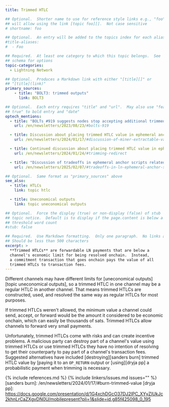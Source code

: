 ```yaml
---
title: Trimmed HTLC

## Optional.  Shorter name to use for reference style links e.g., "foo"
## will allow using the link [topic foo][].  Not case sensitive
# shortname: foo

## Optional.  An entry will be added to the topics index for each alias
#title-aliases:
#  - Foo

## Required.  At least one category to which this topic belongs.  See
## schema for options
topic-categories:
  - Lightning Network

## Optional.  Produces a Markdown link with either "[title][]" or
## "[title](link)"
primary_sources:
    - title: "BOLT3: trimmed outputs"
      link: BOLT3

## Optional.  Each entry requires "title" and "url".  May also use "feature:
## true" to bold entry and "date"
optech_mentions:
  - title: "BOLTs #919 suggests nodes stop accepting additional trimmed HTLCs beyond a certain value"
    url: /en/newsletters/2023/08/23/#bolts-919

  - title: Discussion about placing trimmed HTLC value in ephemeral anchor outputs and consequences for MEV
    url: /en/newsletters/2024/01/17/#discussion-of-miner-extractable-value-mev-in-non-zero-ephemeral-anchors

  - title: Continued discussion about placing trimmed HTLC value in ephemeral anchor outputs
    url: /en/newsletters/2024/01/24/#trimming-redirect

  - title: "Discussion of tradeoffs in ephemeral anchor scripts related to spending trimmed HTLC value"
    url: /en/newsletters/2025/02/07/#tradeoffs-in-ln-ephemeral-anchor-scripts

## Optional.  Same format as "primary_sources" above
see_also:
  - title: HTLCs
    link: topic htlc

  - title: Uneconomical outputs
    link: topic uneconomical outputs

## Optional.  Force the display (true) or non-display (false) of stub
## topic notice.  Default is to display if the page.content is below a
## threshold word count
#stub: false

## Required.  Use Markdown formatting.  Only one paragraph.  No links allowed.
## Should be less than 500 characters
excerpt: >
  **Trimmed HTLCs** are forwardable LN payments that are below a
  channel's economic limit for being resolved onchain.  Instead,
  a commitment transaction that goes onchain pays the value of all
  trimmed HTLCs to transaction fees.
---
```

Different channels may have different limits for [uneconomical
outputs][topic uneconomical outputs], so a trimmed HTLC in one channel may
be a regular HTLC in another channel.  That means trimmed HTLCs are
constructed, used, and resolved the same way as regular HTLCs for most
purposes.

If trimmed HTLCs weren't allowed, the minimum value a channel could
send, accept, or forward would be the amount it considered to be
economic onchain, which can easily be thousands of sats.  Trimmed HTLCs
allow channels to forward very small payments.

Unfortunately, trimmed HTLCs come with risks and can create incentive
problems.  A malicious party can destroy part of a channel's value using
trimmed HTLCs or use trimmed HTLCs they have no intention of resolving
to get their counterparty to pay part of a channel's transaction fees.
Suggested alternatives have included [destroying][sanders burn] trimmed
HTLC value by [paying it to an `OP_RETURN` output or [using][dryja pp] a
probabilistic payment when trimming is necessary.

{% include references.md %}
{% include linkers/issues.md issues="" %}
[sanders burn]: /en/newsletters/2024/01/17/#burn-trimmed-value
[dryja pp]: https://docs.google.com/presentation/d/1G4xchDGcO37DJ2lPC_XYyZIUkJc2khnLrCaZXgvDN0U/mobilepresent?pli=1&slide=id.g85f425098_0_195
